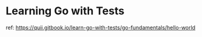 # Learning Go with Tests

ref: https://quii.gitbook.io/learn-go-with-tests/go-fundamentals/hello-world

